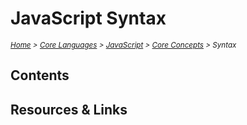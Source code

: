 # JavaScript Syntax

<em>
<sub><a href='../../../README.md'>Home</a> > <a href='../../core-languages.md'>Core Languages</a> > <a href='../javascript.md'>JavaScript</a> > <a href='./javascript.core.md'>Core Concepts</a> > Syntax</sub>
</em>

## Contents

## Resources & Links
